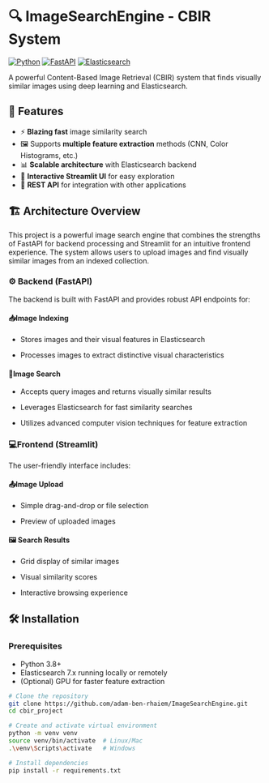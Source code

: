 # 🔍 ImageSearchEngine - CBIR System
[![Python](https://img.shields.io/badge/Python-3.8%2B-blue)](https://python.org)
[![FastAPI](https://img.shields.io/badge/FastAPI-0.68+-green)](https://fastapi.tiangolo.com)
[![Elasticsearch](https://img.shields.io/badge/Elasticsearch-7.x-yellow)](https://elastic.co)


A powerful Content-Based Image Retrieval (CBIR) system that finds visually similar images using deep learning and Elasticsearch.

## 🚀 Features

- ⚡ **Blazing fast** image similarity search
- 🖼️ Supports **multiple feature extraction** methods (CNN, Color Histograms, etc.)
- 📊 **Scalable architecture** with Elasticsearch backend
- 🌈 **Interactive Streamlit UI** for easy exploration
- 🔌 **REST API** for integration with other applications


## 🏗️ Architecture Overview 

This project is a powerful image search engine that combines the strengths of FastAPI for backend processing and Streamlit for an intuitive frontend experience. The system allows users to upload images and find visually similar images from an indexed collection.

### ⚙️ Backend (FastAPI)
The backend is built with FastAPI and provides robust API endpoints for:

#### 📥Image Indexing 

- Stores images and their visual features in Elasticsearch

- Processes images to extract distinctive visual characteristics

#### 🔎Image Search

- Accepts query images and returns visually similar results

- Leverages Elasticsearch for fast similarity searches

- Utilizes advanced computer vision techniques for feature extraction

### 💻Frontend (Streamlit) 
The user-friendly interface includes:

#### 📤Image Upload 

- Simple drag-and-drop or file selection

- Preview of uploaded images

#### 🖼️ Search Results 

- Grid display of similar images

- Visual similarity scores

- Interactive browsing experience

## 🛠️ Installation

### Prerequisites
- Python 3.8+
- Elasticsearch 7.x running locally or remotely
- (Optional) GPU for faster feature extraction

```bash
# Clone the repository
git clone https://github.com/adam-ben-rhaiem/ImageSearchEngine.git
cd cbir_project

# Create and activate virtual environment
python -m venv venv
source venv/bin/activate  # Linux/Mac
.\venv\Scripts\activate   # Windows

# Install dependencies
pip install -r requirements.txt


